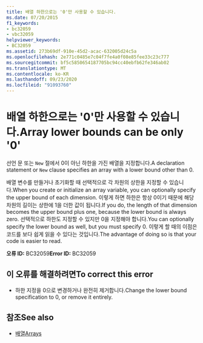 ```yaml
---
title: 배열 하한으로는 '0'만 사용할 수 있습니다.
ms.date: 07/20/2015
f1_keywords:
- bc32059
- vbc32059
helpviewer_keywords:
- BC32059
ms.assetid: 273b69df-910e-45d2-acac-632005d24c5a
ms.openlocfilehash: 2e771c0485e7c04f7fe4a0f08e85fee33c23c777
ms.sourcegitcommit: bf5c5850654187705bc94cc40ebfb62fe346ab02
ms.translationtype: MT
ms.contentlocale: ko-KR
ms.lasthandoff: 09/23/2020
ms.locfileid: "91093760"
---
```

# <a name="array-lower-bounds-can-be-only-0"></a><span data-ttu-id="9c6c1-102">배열 하한으로는 '0'만 사용할 수 있습니다.</span><span class="sxs-lookup"><span data-stu-id="9c6c1-102">Array lower bounds can be only '0'</span></span>

<span data-ttu-id="9c6c1-103">선언 문 또는 `New` 절에서 0이 아닌 하한을 가진 배열을 지정합니다.</span><span class="sxs-lookup"><span data-stu-id="9c6c1-103">A declaration statement or `New` clause specifies an array with a lower bound other than 0.</span></span>  
  
 <span data-ttu-id="9c6c1-104">배열 변수를 만들거나 초기화할 때 선택적으로 각 차원의 상한을 지정할 수 있습니다.</span><span class="sxs-lookup"><span data-stu-id="9c6c1-104">When you create or initialize an array variable, you can optionally specify the upper bound of each dimension.</span></span> <span data-ttu-id="9c6c1-105">이렇게 하면 하한은 항상 0이기 때문에 해당 차원의 길이는 상한에 1을 더한 값이 됩니다.</span><span class="sxs-lookup"><span data-stu-id="9c6c1-105">If you do, the length of that dimension becomes the upper bound plus one, because the lower bound is always zero.</span></span> <span data-ttu-id="9c6c1-106">선택적으로 하한도 지정할 수 있지만 0을 지정해야 합니다.</span><span class="sxs-lookup"><span data-stu-id="9c6c1-106">You can optionally specify the lower bound as well, but you must specify 0.</span></span> <span data-ttu-id="9c6c1-107">이렇게 할 때의 이점은 코드를 보다 쉽게 읽을 수 있다는 것입니다.</span><span class="sxs-lookup"><span data-stu-id="9c6c1-107">The advantage of doing so is that your code is easier to read.</span></span>  
  
 <span data-ttu-id="9c6c1-108">**오류 ID:** BC32059</span><span class="sxs-lookup"><span data-stu-id="9c6c1-108">**Error ID:** BC32059</span></span>  
  
## <a name="to-correct-this-error"></a><span data-ttu-id="9c6c1-109">이 오류를 해결하려면</span><span class="sxs-lookup"><span data-stu-id="9c6c1-109">To correct this error</span></span>  
  
- <span data-ttu-id="9c6c1-110">하한 지정을 0으로 변경하거나 완전히 제거합니다.</span><span class="sxs-lookup"><span data-stu-id="9c6c1-110">Change the lower bound specification to 0, or remove it entirely.</span></span>  
  
## <a name="see-also"></a><span data-ttu-id="9c6c1-111">참조</span><span class="sxs-lookup"><span data-stu-id="9c6c1-111">See also</span></span>

- [<span data-ttu-id="9c6c1-112">배열</span><span class="sxs-lookup"><span data-stu-id="9c6c1-112">Arrays</span></span>](../programming-guide/language-features/arrays/index.md)
